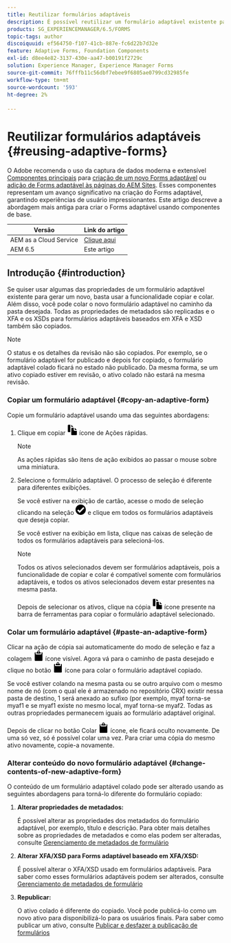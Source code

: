 ```yaml
---
title: Reutilizar formulários adaptáveis
description: É possível reutilizar um formulário adaptável existente para criar novos formulários adaptáveis.
products: SG_EXPERIENCEMANAGER/6.5/FORMS
topic-tags: author
discoiquuid: ef564750-f107-41cb-887e-fc6d22b7d32e
feature: Adaptive Forms, Foundation Components
exl-id: d8ee4e82-3137-430e-aa47-b00191f2729c
solution: Experience Manager, Experience Manager Forms
source-git-commit: 76fffb11c56dbf7ebee9f6805ae0799cd32985fe
workflow-type: tm+mt
source-wordcount: '593'
ht-degree: 2%

---
```


# Reutilizar formulários adaptáveis {#reusing-adaptive-forms}

<span class="preview"> O Adobe recomenda o uso da captura de dados moderna e extensível [Componentes principais](https://experienceleague.adobe.com/docs/experience-manager-core-components/using/adaptive-forms/introduction.html?lang=pt-BR) para [criação de um novo Forms adaptável](/help/forms/using/create-an-adaptive-form-core-components.md) ou [adição de Forms adaptável às páginas do AEM Sites](/help/forms/using/create-or-add-an-adaptive-form-to-aem-sites-page.md). Esses componentes representam um avanço significativo na criação do Forms adaptável, garantindo experiências de usuário impressionantes. Este artigo descreve a abordagem mais antiga para criar o Forms adaptável usando componentes de base. </span>

| Versão | Link do artigo |
| -------- | ---------------------------- |
| AEM as a Cloud Service | [Clique aqui](https://experienceleague.adobe.com/docs/experience-manager-cloud-service/content/forms/adaptive-forms-authoring/authoring-adaptive-forms-foundation-components/manage-metadata/reusing-adaptive-forms.html) |
| AEM 6.5 | Este artigo |

## Introdução {#introduction}

Se quiser usar algumas das propriedades de um formulário adaptável existente para gerar um novo, basta usar a funcionalidade copiar e colar. Além disso, você pode colar o novo formulário adaptável no caminho da pasta desejada. Todas as propriedades de metadados são replicadas e o XFA e os XSDs para formulários adaptáveis baseados em XFA e XSD também são copiados.

>[!NOTE]
>
>O status e os detalhes da revisão não são copiados. Por exemplo, se o formulário adaptável for publicado e depois for copiado, o formulário adaptável colado ficará no estado não publicado. Da mesma forma, se um ativo copiado estiver em revisão, o ativo colado não estará na mesma revisão.

### Copiar um formulário adaptável {#copy-an-adaptive-form}

Copie um formulário adaptável usando uma das seguintes abordagens:

1. Clique em copiar ![aem6forms_copy](assets/aem6forms_copy.png) ícone de Ações rápidas.

   >[!NOTE]
   >
   >As ações rápidas são itens de ação exibidos ao passar o mouse sobre uma miniatura.

1. Selecione o formulário adaptável. O processo de seleção é diferente para diferentes exibições.

   Se você estiver na exibição de cartão, acesse o modo de seleção clicando na seleção ![aem6forms_check-circle](assets/aem6forms_check-circle.png) e clique em todos os formulários adaptáveis que deseja copiar.

   Se você estiver na exibição em lista, clique nas caixas de seleção de todos os formulários adaptáveis para selecioná-los.

   >[!NOTE]
   >
   >Todos os ativos selecionados devem ser formulários adaptáveis, pois a funcionalidade de copiar e colar é compatível somente com formulários adaptáveis, e todos os ativos selecionados devem estar presentes na mesma pasta.

   Depois de selecionar os ativos, clique na cópia ![aem6forms_copy](assets/aem6forms_copy.png) ícone presente na barra de ferramentas para copiar o formulário adaptável selecionado.

### Colar um formulário adaptável {#paste-an-adaptive-form}

Clicar na ação de cópia sai automaticamente do modo de seleção e faz a colagem ![aem6forms_cole](assets/aem6forms_paste.png) ícone visível. Agora vá para o caminho de pasta desejado e clique no botão ![aem6forms_cole](assets/aem6forms_paste.png) ícone para colar o formulário adaptável copiado.

Se você estiver colando na mesma pasta ou se outro arquivo com o mesmo nome de nó (com o qual ele é armazenado no repositório CRX) existir nessa pasta de destino, 1 será anexado ao sufixo (por exemplo, myaf torna-se myaf1 e se myaf1 existe no mesmo local, myaf torna-se myaf2. Todas as outras propriedades permanecem iguais ao formulário adaptável original.

Depois de clicar no botão Colar ![aem6forms_cole](assets/aem6forms_paste.png) ícone, ele ficará oculto novamente. De uma só vez, só é possível colar uma vez. Para criar uma cópia do mesmo ativo novamente, copie-a novamente.

### Alterar conteúdo do novo formulário adaptável {#change-contents-of-new-adaptive-form}

O conteúdo de um formulário adaptável colado pode ser alterado usando as seguintes abordagens para torná-lo diferente do formulário copiado:

1. **Alterar propriedades de metadados:**

   É possível alterar as propriedades dos metadados do formulário adaptável, por exemplo, título e descrição. Para obter mais detalhes sobre as propriedades de metadados e como elas podem ser alteradas, consulte [Gerenciamento de metadados de formulário](/help/forms/using/manage-form-metadata.md)

1. **Alterar XFA/XSD para Forms adaptável baseado em XFA/XSD:**

   É possível alterar o XFA/XSD usado em formulários adaptáveis. Para saber como esses formulários adaptáveis podem ser alterados, consulte [Gerenciamento de metadados de formulário](/help/forms/using/manage-form-metadata.md)

1. **Republicar:**

   O ativo colado é diferente do copiado. Você pode publicá-lo como um novo ativo para disponibilizá-lo para os usuários finais. Para saber como publicar um ativo, consulte [Publicar e desfazer a publicação de formulários](/help/forms/using/publishing-unpublishing-forms.md)
